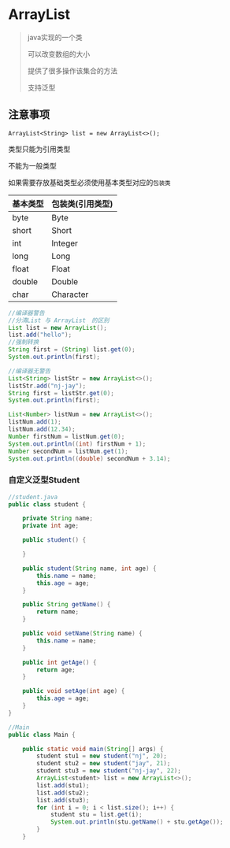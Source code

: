 # ArrayList

> java实现的一个类
>
> 可以改变数组的大小
>
> 提供了很多操作该集合的方法
>
> 支持泛型

## 注意事项

`ArrayList<String> list = new ArrayList<>();`

类型只能为引用类型

不能为一般类型

如果需要存放基础类型必须使用基本类型对应的`包装类`

| 基本类型 | 包装类(引用类型) |
| :------- | ---------------- |
| byte     | Byte             |
| short    | Short            |
| int      | Integer          |
| long     | Long             |
| float    | Float            |
| double   | Double           |
| char     | Character        |

```java
//编译器警告
//分清List 与 ArrayList　的区别
List list = new ArrayList();
list.add("hello");
//强制转换
String first = (String) list.get(0);
System.out.println(first);
```

```java
//编译器无警告
List<String> listStr = new ArrayList<>();
listStr.add("nj-jay");
String first = listStr.get(0);
System.out.println(first);
```

```java
List<Number> listNum = new ArrayList<>();
listNum.add(1);
listNum.add(12.34);
Number firstNum = listNum.get(0);
System.out.println((int) firstNum + 1);
Number secondNum = listNum.get(1);
System.out.println((double) secondNum + 3.14);
```

### 自定义泛型Student

```java
//student.java
public class student {

    private String name;
    private int age;

    public student() {

    }

    public student(String name, int age) {
        this.name = name;
        this.age = age;
    }

    public String getName() {
        return name;
    }

    public void setName(String name) {
        this.name = name;
    }

    public int getAge() {
        return age;
    }

    public void setAge(int age) {
        this.age = age;
    }
}

//Main
public class Main {

    public static void main(String[] args) {
        student stu1 = new student("nj", 20);
        student stu2 = new student("jay", 21);
        student stu3 = new student("nj-jay", 22);
        ArrayList<student> list = new ArrayList<>();
        list.add(stu1);
        list.add(stu2);
        list.add(stu3);
        for (int i = 0; i < list.size(); i++) {
            student stu = list.get(i);
            System.out.println(stu.getName() + stu.getAge());
        }
    }
```

